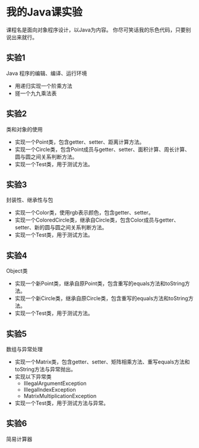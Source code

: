 # 我的Java课实验
课程名是面向对象程序设计，以Java为内容。
你尽可笑话我的乐色代码，只要别说出来就行。

## 实验1

Java 程序的编辑、编译、运行环境

* 用递归实现一个阶乘方法
* 搓一个九九乘法表

## 实验2

类和对象的使用

* 实现一个Point类，包含getter、setter、距离计算方法。
* 实现一个Circle类，包含Point成员与getter、setter、面积计算、周长计算、圆与圆之间关系判断方法。
* 实现一个Test类，用于测试方法。

## 实验3

封装性、继承性与包

* 实现一个Color类，使用rgb表示颜色，包含getter、setter。
* 实现一个ColoredCircle类，继承自Circle类，包含Color成员与getter、setter、新的圆与圆之间关系判断方法。
* 实现一个Test类，用于测试方法。

## 实验4

Object类

* 实现一个新Point类，继承自原Point类，包含重写的equals方法和toString方法。
* 实现一个新Circle类，继承自原Circle类，包含重写的equals方法和toString方法。
* 实现一个Test类，用于测试方法。

## 实验5

数组与异常处理

* 实现一个Matrix类，包含getter、setter、矩阵相乘方法、重写equals方法和toString方法与异常抛出。
* 实现以下异常类
    - IllegalArgumentException
    - IllegalIndexException
    - MatrixMultiplicationException
* 实现一个Test类，用于测试方法与异常。

## 实验6

简易计算器
